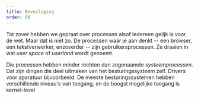 ```yaml
---
title: Beveiliging
order: 60
---
```


Tot zover hebben we gepraat over processen alsof iedereen gelijk is voor de wet.
Maar dat is niet zo. De processen waar je aan denkt -- een browser, een tekstverwerker, 
enzoverder -- zijn gebruikersprocessen. Ze draaien in wat _user space_ of _userland_
wordt genoemt.

Die processen hebben minder rechten dan zogenaamde _systeemprocessen_. Dat zijn dingen
die deel uitmaken van het besturingssysteem zelf. Drivers voor aparatuur bijvoorbeeld.
De meeste besturingssystemen hebben verschillende niveau's van toegang, en de hoogst
mogelijke toegang is kernel-level

